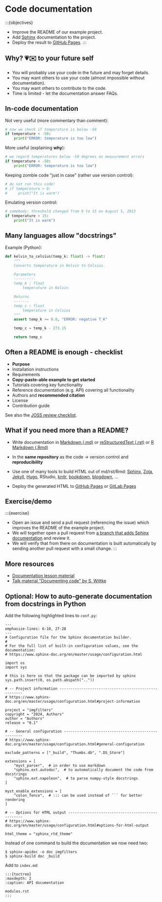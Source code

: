 # Code documentation

:::{objectives}
- Improve the README of our example project.
- Add [Sphinx](https://www.sphinx-doc.org/) documentation to the project.
- Deploy the result to [GitHub Pages](https://pages.github.com/).
:::


## Why? &#128151;&#9993;&#65039; to your future self

- You will probably use your code in the future and may forget details.
- You may want others to use your code (almost impossible without documentation).
- You may want others to contribute to the code.
- Time is limited - let the documentation answer FAQs.


## In-code documentation

Not very useful (more commentary than comment):
```python
# now we check if temperature is below -50
if temperature < -50:
    print("ERROR: temperature is too low")
```

More useful (explaining **why**):
```python
# we regard temperatures below -50 degrees as measurement errors
if temperature < -50:
    print("ERROR: temperature is too low")
```

Keeping zombie code "just in case" (rather use version control):
```python
# do not run this code!
# if temperature > 0:
#     print("It is warm")
```

Emulating version control:
```python
# somebody: threshold changed from 0 to 15 on August 5, 2013
if temperature > 15:
    print("It is warm")
```


## Many languages allow "docstrings"

Example (Python):
```python
def kelvin_to_celsius(temp_k: float) -> float:
    """
    Converts temperature in Kelvin to Celsius.

    Parameters
    ----------
    temp_k : float
        temperature in Kelvin

    Returns
    -------
    temp_c : float
        temperature in Celsius
    """
    assert temp_k >= 0.0, "ERROR: negative T_K"

    temp_c = temp_k - 273.15

    return temp_c
```


## Often a README is enough - checklist

- **Purpose**
- Installation instructions
- Requirements
- **Copy-paste-able example to get started**
- Tutorials covering key functionality
- Reference documentation (e.g. API) covering all functionality
- Authors and **recommended citation**
- License
- Contribution guide

See also the
[JOSS review checklist](https://joss.readthedocs.io/en/latest/review_checklist.html).


## What if you need more than a README?

- Write documentation in
  [Markdown (.md)](https://en.wikipedia.org/wiki/Markdown)
  or
  [reStructuredText (.rst)](https://en.wikipedia.org/wiki/ReStructuredText)
  or
  [R Markdown (.Rmd)](https://rmarkdown.rstudio.com/)

- In the **same repository** as the code -> version control and **reproducibility**

- Use one of many tools to build HTML out of md/rst/Rmd:
  [Sphinx](https://sphinx-doc.org),
  [Zola](https://www.getzola.org/), [Jekyll](https://jekyllrb.com/),
  [Hugo](https://gohugo.io/), RStudio, [knitr](https://yihui.org/knitr/),
  [bookdown](https://bookdown.org/),
  [blogdown](https://bookdown.org/yihui/blogdown/), ...

- Deploy the generated HTML to [GitHub Pages](https://pages.github.com/) or
  [GitLab Pages](https://docs.gitlab.com/ee/user/project/pages/)


## Exercise/demo

:::{exercise}
- Open an issue and send a pull request (referencing the issue) which
  improves the README of the example project.
- We will together open a pull request from [a branch that adds Sphinx
  documentation](https://github.com/coderefinery/imgfilters/tree/radovan/documentation)
  and review it.
- We will verify that from there on documentation is built automatically by
  sending another pull request with a small change.
:::


## More resources

- [Documentation lesson material](https://coderefinery.github.io/documentation/)
- [Talk material "Documenting code" by S. Wittke](https://github.com/samumantha/documentation_example)


## Optional: How to auto-generate documentation from docstrings in Python

Add the following highlighted lines to `conf.py`:
```{code-block} python
---
emphasize-lines: 6-10, 27-28
---
# Configuration file for the Sphinx documentation builder.
#
# For the full list of built-in configuration values, see the documentation:
# https://www.sphinx-doc.org/en/master/usage/configuration.html

import os
import sys

# this is here so that the package can be imported by sphinx
sys.path.insert(0, os.path.abspath(".."))

# -- Project information -----------------------------------------------------
# https://www.sphinx-doc.org/en/master/usage/configuration.html#project-information

project = "imgfilters"
copyright = "2024, Authors"
author = "Authors"
release = "0.1"

# -- General configuration ---------------------------------------------------
# https://www.sphinx-doc.org/en/master/usage/configuration.html#general-configuration

exclude_patterns = ["_build", "Thumbs.db", ".DS_Store"]

extensions = [
    "myst_parser",  # in order to use markdown
    "sphinx.ext.autodoc",  # to automatically document the code from docstrings
    "sphinx.ext.napoleon",  # to parse numpy-style docstrings
]

myst_enable_extensions = [
    "colon_fence",  # ::: can be used instead of ``` for better rendering
]

# -- Options for HTML output -------------------------------------------------
# https://www.sphinx-doc.org/en/master/usage/configuration.html#options-for-html-output

html_theme = "sphinx_rtd_theme"
```

Instead of one command to build the documentation we now need two:
```console
$ sphinx-apidoc -o doc imgfilters
$ sphinx-build doc _build
```

Add to `index.md`:
```
:::{toctree}
:maxdepth: 2
:caption: API documentation

modules.rst
:::
```

